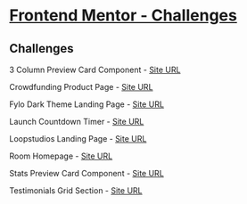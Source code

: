 # [Frontend Mentor - Challenges](https://www.frontendmentor.io/solutions)

## Challenges
3 Column Preview Card Component - [Site URL](https://3-column-preview-card-component-zeta-plum.vercel.app/)

Crowdfunding Product Page - [Site URL](https://nifty-kalam-677ad1.netlify.app/)

Fylo Dark Theme Landing Page - [Site URL](https://fylo-dark-theme-landing-page-peach.vercel.app/)

Launch Countdown Timer - [Site URL](https://launch-countdown-timer-six-gamma.vercel.app/)

Loopstudios Landing Page - [Site URL](https://cranky-jepsen-e924b5.netlify.app/)

Room Homepage - [Site URL](https://reverent-wozniak-e4a508.netlify.app/)

Stats Preview Card Component - [Site URL](https://sleepy-khorana-57a258.netlify.app/)

Testimonials Grid Section - [Site URL](https://zen-leavitt-c9841e.netlify.app/)
